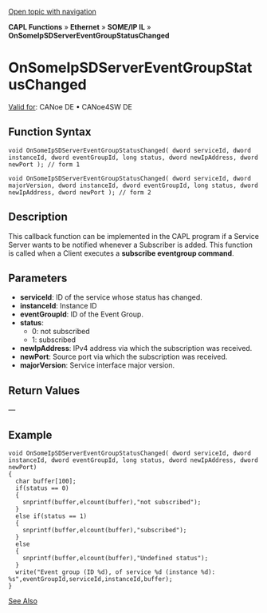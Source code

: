 [Open topic with navigation](../../../../../../CANoeDEFamily.htm#Topics/CAPLFunctions/IP/SOMEIPIL/Functions/CAPLfunctionOnSomeIpSDServerEventGroupStatusChanged.md)

**CAPL Functions** » **Ethernet** » **SOME/IP IL** » **OnSomeIpSDServerEventGroupStatusChanged**

# OnSomeIpSDServerEventGroupStatusChanged

[Valid for](../../../../Shared/FeatureAvailability.md): CANoe DE • CANoe4SW DE

## Function Syntax

```plaintext
void OnSomeIpSDServerEventGroupStatusChanged( dword serviceId, dword instanceId, dword eventGroupId, long status, dword newIpAddress, dword newPort ); // form 1
```

```plaintext
void OnSomeIpSDServerEventGroupStatusChanged( dword serviceId, dword majorVersion, dword instanceId, dword eventGroupId, long status, dword newIpAddress, dword newPort ); // form 2
```

## Description

This callback function can be implemented in the CAPL program if a Service Server wants to be notified whenever a Subscriber is added. This function is called when a Client executes a **subscribe eventgroup command**.

## Parameters

- **serviceId**: ID of the service whose status has changed.
- **instanceId**: Instance ID
- **eventGroupId**: ID of the Event Group.
- **status**:
  - 0: not subscribed
  - 1: subscribed
- **newIpAddress**: IPv4 address via which the subscription was received.
- **newPort**: Source port via which the subscription was received.
- **majorVersion**: Service interface major version.

## Return Values

—

## Example

```plaintext
void OnSomeIpSDServerEventGroupStatusChanged( dword serviceId, dword instanceId, dword eventGroupId, long status, dword newIpAddress, dword newPort)
{
  char buffer[100];
  if(status == 0)
  {
    snprintf(buffer,elcount(buffer),"not subscribed");
  }
  else if(status == 1)
  {
    snprintf(buffer,elcount(buffer),"subscribed");
  }
  else
  {
    snprintf(buffer,elcount(buffer),"Undefined status");
  }
  write("Event group (ID %d), of service %d (instance %d): %s",eventGroupId,serviceId,instanceId,buffer);
}
```

[See Also](javascript:void(0);)
```markdown